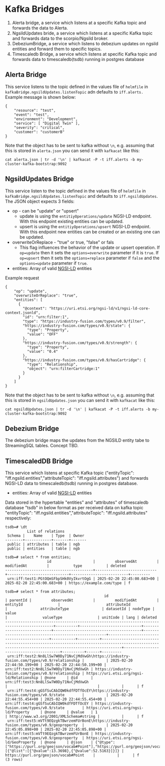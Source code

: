# Kafka Bridges

1. Alerta bridge, a service which listens at a specific Kafka topic and forwards the data to Alerta.
2. NgsildUpdates bride, a service which listens at a specific Kafka topic and forwards data to the scorpio/Ngsild broker.
3. DebeziumBridge, a service which listens to debezium updates on ngsild entities and forward them to specific topics.
4. Timescaledb Bridge, a service which listens at specific Kafka topic and forwards data to timescaledb(tsdb) running in postgres database

## Alerta Bridge

This service listens to the topic defined in the values file of `helmfile` in `kafkaBridge.ngsildUpdates.listenTopic` adn defaults to `iff.alerts.` Example message is shown below:

```
{
    "resource": "test",
    "event": "test",
    "environment": "Development",
    "service": [ "Digital Twin" ],
    "severity": "critical",
    "customer": "customerB"
}
```

Note that the object has to be sent to kafka without `\n`, e.g. assuming that this is stored in `alerta.json` you can send it with `kafkacat` like this:

```
cat alerta.json | tr -d '\n' | kafkacat -P -t iff.alerts -b my-cluster-kafka-bootstrap:9092
```

## NgsildUpdates Bridge

This service listen to the topic defined in the values file of `helmfile` in `kafkaBridge.ngsildUpdates.listenTopic` and defaults to `iff.ngsildUpdates`. The JSON object expects 3 fields:

* op - can be "update" or "upsert"
  * update is using the `entitiyOperations/update` NGSI-LD endpoint. With this endpoint existing entities can be updated.
  * upsert is using the `entitiyOperations/upsert` NGSI-LD endpoint. With this endpoint new entities can be created or an existing one can be updated.
* overwriteOrReplace - "true" or true, "false" or fals
  * This flag influences the behavior of the update or upsert operation. If `op=update` then it sets the `options=overwrite` parameter if it is `true`. If `op=upsert` then it sets the `options=replace` parameter if `false` and the `options=update` parameter if `true`.
* entities: Array of valid [NGSI-LD](https://www.etsi.org/deliver/etsi_gs/CIM/001_099/009/01.05.01_60/gs_CIM009v010501p.pdf) entities

Example request

```
{
    "op": "update",
    "overwriteOrReplace": "true",
    "entities": [
      {
        "@context": "https://uri.etsi.org/ngsi-ld/v1/ngsi-ld-core-context.jsonld",
        "id": "urn:filter:1",
        "type": "https://industry-fusion.com/types/v0.9/filter",
        "https://industry-fusion.com/types/v0.9/state": {
          "type": "Property",
          "value": "OFF"
        },
        "https://industry-fusion.com/types/v0.9/strength": {
          "type": "Property",
          "value": "0.4"
        },
        "https://industry-fusion.com/types/v0.9/hasCartridge": {
          "type": "Relationship",
          "object": "urn:filterCartridge:1"
        }
      }
    ]
}
```

Note that the object has to be sent to kafka without `\n`, e.g. assuming that this is stored in `ngsildUpdates.json` you can send it with `kafkacat` like this:

```
cat ngsildUpdates.json | tr -d '\n' | kafkacat -P -t iff.alerts -b my-cluster-kafka-bootstrap:9092
```


## Debezium Bridge

The debezium bridge maps the updates from the NGSILD entity tabe to StreamingSQL tables.
Concept TBD.

## TimescaledDB Bridge

This service which listens at specific Kafka topic ("entityTopic": "iff.ngsild.entities","attributeTopic": "iff.ngsild.attributes") and forwards NGSI-LD data to timescaledb(tsdb) running in postgres database.

* entities: Array of valid [NGSI-LD](https://www.etsi.org/deliver/etsi_gs/CIM/001_099/009/01.05.01_60/gs_CIM009v010501p.pdf) entities

Data stored in the hypertable "entities" and "attributes" of timescaledb database "tsdb" in below format as per received data on kafka topic  "entityTopic": "iff.ngsild.entities","attributeTopic": "iff.ngsild.attributes" respectively:

```
tsdb=# \dt
          List of relations
 Schema |    Name    | Type  | Owner
--------+------------+-------+-------
 public | attributes | table | ngb
 public | entities   | table | ngb

tsdb=# select * from entities;
                   id                   |         observedAt         |         modifiedAt         |           type           | deleted
----------------------------------------+----------------------------+----------------------------+--------------------------+---------
 urn:iff:test1:PGtOQmSFbpSHk0VyIkvrtOgG | 2025-02-20 22:45:00.683+00 | 2025-02-20 22:45:00.683+00 | https://example.com/type | f

tsdb=# select * from attributes;
                                             id                                             | parentId |         observedAt         |         modifiedAt         |                entityId                |                     attributeId                     |               attributeType               | datasetId | nodeType |                                                                        value                                                                        |                valueType                | unitCode | lang | deleted
--------------------------------------------------------------------------------------------+----------+----------------------------+----------------------------+----------------------------------------+-----------------------------------------------------+-------------------------------------------+-----------+----------+-----------------------------------------------------------------------------------------------------------------------------------------------------+-----------------------------------------+----------+------+---------
 urn:iff:test2:Nn8LlSw7W0Dy71NvCjMdVwGh\https://industry-fusion.com/types/v0.9/relationship |          | 2025-02-20 22:44:50.199+00 | 2025-02-20 22:44:50.199+00 | urn:iff:test2:Nn8LlSw7W0Dy71NvCjMdVwGh | https://industry-fusion.com/types/v0.9/relationship | https://uri.etsi.org/ngsi-ld/Relationship | @none     | @id      | urn:iff:test3:Nn8LlSw7W0Dy71NvCjMdVwGh                                                                                                              |                                         |          |      | f
 urn:iff:test4:gGSfSuCAbIQW0kdfFDTfOcEY\https://industry-fusion.com/types/v0.9/state        |          | 2025-02-20 22:44:55.454+00 | 2025-02-20 22:44:55.454+00 | urn:iff:test4:gGSfSuCAbIQW0kdfFDTfOcEY | https://industry-fusion.com/types/v0.9/state        | https://uri.etsi.org/ngsi-ld/Property     | @none     | @value   | 1                                                                                                                                                   | http://www.w3.org/2001/XMLSchema#string |          |      | f
 urn:iff:test5:mVTt9EQzgkTBwrzemFUrBonE\https://industry-fusion.com/types/v0.9/geoproperty  |          | 2025-02-20 22:45:05.898+00 | 2025-02-20 22:45:05.898+00 | urn:iff:test5:mVTt9EQzgkTBwrzemFUrBonE | https://industry-fusion.com/types/v0.9/geoproperty  | https://uri.etsi.org/ngsi-ld/GeoProperty  | @none     | @json    | {"@type":["https://purl.org/geojson/vocab#Point"],"https://purl.org/geojson/vocab#coordinates":[{"@list":[{"@value":13.3698},{"@value":52.5163}]}]} | https://purl.org/geojson/vocab#Point    |          |      | f
(3 rows)
 
```
